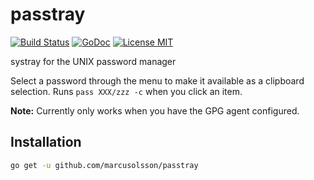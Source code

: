 # passtray

[![Build Status](https://travis-ci.org/marcusolsson/passtray.svg?branch=master)](https://travis-ci.org/marcusolsson/passtray)
[![GoDoc](https://img.shields.io/badge/godoc-reference-blue.svg?style=flat)](https://godoc.org/github.com/marcusolsson/passtray)
[![License MIT](https://img.shields.io/badge/license-MIT-lightgrey.svg?style=flat)](LICENSE)

systray for the UNIX password manager

Select a password through the menu to make it available as a clipboard selection. Runs `pass XXX/zzz -c` when you click an item.

__Note:__ Currently only works when you have the GPG agent configured. 

## Installation

```bash
go get -u github.com/marcusolsson/passtray
```
